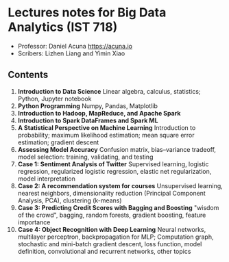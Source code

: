 # Lectures notes for Big Data Analytics (IST 718)

- Professor: Daniel Acuna <https://acuna.io>
- Scribers: Lizhen Liang and Yimin Xiao


## Contents

1. **Introduction to Data Science** Linear algebra, calculus, statistics; Python, Jupyter notebook
1. **Python Programming** Numpy, Pandas, Matplotlib
1. **Introduction to Hadoop, MapReduce, and Apache Spark**
1. **Introduction to Spark DataFrames and Spark ML**
1. **A Statistical Perspective on Machine Learning** Introduction to probability; maximum likelihood estimation; mean square error estimation; gradient descent
1. **Assessing Model Accuracy** Confusion matrix, bias–variance tradeoff, model selection: training, validating, and testing
1. **Case 1: Sentiment Analysis of Twitter** Supervised learning, logistic regression, regularized logistic regression, elastic net regularization, model interpretation
1. **Case 2: A recommendation system for courses** Unsupervised learning, nearest neighbors, dimensionality reduction (Principal Component Analysis, PCA), clustering (k-means)
1. **Case 3: Predicting Credit Scores with Bagging and Boosting** "wisdom of the crowd", bagging, random forests, gradient boosting, feature importance
1. **Case 4: Object Recognition with Deep Learning** Neural networks, multilayer perceptron, backpropagation for MLP; Computation graph, stochastic and mini-batch gradient descent, loss function, model definition, convolutional and recurrent networks, other topics


